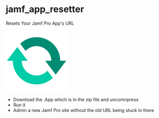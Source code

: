 # jamf_app_resetter
Resets Your Jamf Pro App's URL

![logo](https://github.com/zackn9ne/jamf_app_resetter/blob/master/AppIcon.png)

- Download the .App which is in the zip file and uncomnpress
- Run it
- Admin a new Jamf Pro site without the old URL being stuck in there
